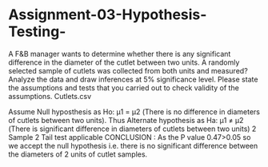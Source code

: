 # Assignment-03-Hypothesis-Testing-
A F&B manager wants to determine whether there is any significant difference in the diameter of the cutlet between two units. A randomly selected sample of cutlets was collected from both units and measured? Analyze the data and draw inferences at 5% significance level. Please state the assumptions and tests that you carried out to check validity of the assumptions. Cutlets.csv

Assume Null hyposthesis as Ho: μ1 = μ2 (There is no difference in diameters of cutlets between two units).
Thus Alternate hypothesis as Ha: μ1 ≠ μ2 (There is significant difference in diameters of cutlets between two units) 2 Sample 2 Tail test applicable
CONCLUSION : As the P value 0.47>0.05 so we accept the null hypothesis i.e. there is no significant difference between the diameters of 2 units of cutlet samples.

